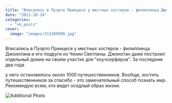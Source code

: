 ```yaml
---
title: "Вписались в Пуэрто Принцесе у местных хостеров - филиппинца Джонотана и его подруги из Чехии Светлан..."
date: "2013-10-24"
categories: 
  - "vk_posts"
cover:
  image: "images/313389998.jpg"
---
```


Вписались в Пуэрто Принцесе у местных хостеров - филиппинца Джонотана и его подруги из Чехии Светланы. Джонотан даже построил отдельный домик на своем участке для "коучсерферов". За последние два года

<!--more--> у него остановилось около 1000 путешественников. Вообще, хостить путешественников за спасибо - это замечательный способ познать мир. Рекомендую всем, кто ведет оседлый образ жизни.

![Additional Photo](https://vodpop.ru/wp-content/uploads/2023/07/313389999.jpg)
